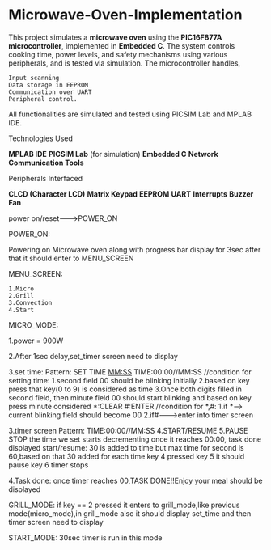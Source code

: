 # Microwave-Oven-Implementation

This project simulates a **microwave oven** using the **PIC16F877A microcontroller**, implemented in **Embedded C**. The system controls cooking time, power levels, and safety mechanisms using various peripherals, and is tested via simulation. The microcontroller handles,
    
    Input scanning
    Data storage in EEPROM
    Communication over UART
    Peripheral control. 

All functionalities are simulated and tested using PICSIM Lab and MPLAB IDE.

Technologies Used

  **MPLAB IDE**
  **PICSIM Lab** (for simulation)
  **Embedded C**
  **Network Communication Tools**

Peripherals Interfaced

  **CLCD (Character LCD)**
  **Matrix Keypad**
  **EEPROM**
  **UART**
  **Interrupts**
  **Buzzer**
  **Fan**

  power on/reset--->POWER_ON

POWER_ON:

Powering on Microwave oven along with progress bar display for 3sec after that it should enter to MENU_SCREEN

MENU_SCREEN:
    
    1.Micro
    2.Grill
    3.Convection
    4.Start
MICRO_MODE:

1.power = 900W

2.After 1sec delay,set_timer screen need to display

3.set time:
	Pattern:
	SET TIME <MM:SS>
	TIME:00:00//MM:SS
		//condition for setting time:
		1.second field 00 should be blinking initially
		2.based on key press that key(0 to 9) is considered as time
		3.Once both digits filled in second field, then minute field 00 should start blinking and based on key press minute considered
	*:CLEAR #:ENTER
		//condition for *,#:
		1.if *--> current blinking field should become 00
		2.if#--->enter into timer screen

3.timer screen
	Pattern:
	TIME:00:00//MM:SS
	4.START/RESUME
	5.PAUSE
	STOP
the time we set starts decrementing once it reaches 00:00, task done displayed
		start/resume:
		30 is added to time but max time for second is 60,based on that 30 added for each time key 4 pressed
		key 5 it should pause
		key 6 timer stops

4.Task done:
	once timer reaches 00,TASK DONE!!Enjoy your meal should be displayed

GRILL_MODE:
if key == 2 pressed it enters to grill_mode,like previous mode(micro_mode),in grill_mode also it should display set_time and then timer screen need to display

START_MODE:
30sec timer is run in this mode

